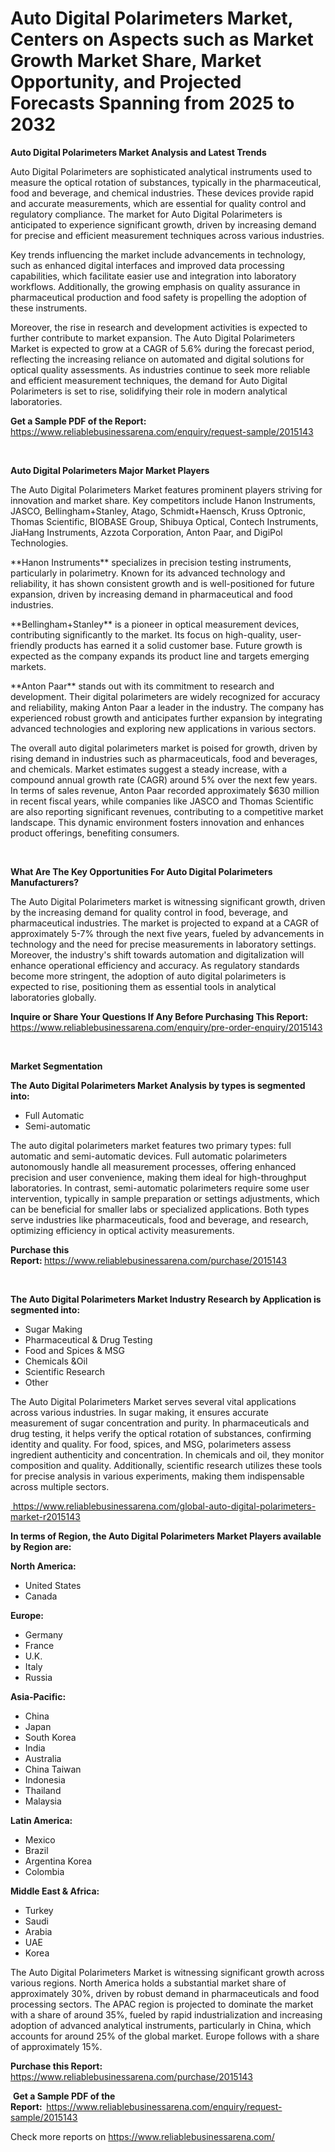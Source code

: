 <p><h1>Auto Digital Polarimeters Market, Centers on Aspects such as Market Growth Market Share, Market Opportunity, and Projected Forecasts Spanning from 2025 to 2032</h1></p><p><strong>Auto Digital Polarimeters Market Analysis and Latest Trends</strong></p>
<p><p>Auto Digital Polarimeters are sophisticated analytical instruments used to measure the optical rotation of substances, typically in the pharmaceutical, food and beverage, and chemical industries. These devices provide rapid and accurate measurements, which are essential for quality control and regulatory compliance. The market for Auto Digital Polarimeters is anticipated to experience significant growth, driven by increasing demand for precise and efficient measurement techniques across various industries.</p><p>Key trends influencing the market include advancements in technology, such as enhanced digital interfaces and improved data processing capabilities, which facilitate easier use and integration into laboratory workflows. Additionally, the growing emphasis on quality assurance in pharmaceutical production and food safety is propelling the adoption of these instruments. </p><p>Moreover, the rise in research and development activities is expected to further contribute to market expansion. The Auto Digital Polarimeters Market is expected to grow at a CAGR of 5.6% during the forecast period, reflecting the increasing reliance on automated and digital solutions for optical quality assessments. As industries continue to seek more reliable and efficient measurement techniques, the demand for Auto Digital Polarimeters is set to rise, solidifying their role in modern analytical laboratories.</p></p>
<p><strong>Get a Sample PDF of the Report:&nbsp;</strong> <a href="https://www.reliablebusinessarena.com/enquiry/request-sample/2015143?utm_campaign=1995&utm_medium=2&utm_source=Github&utm_content=ia&utm_term=17012025&utm_id=auto-digital-polarimeters">https://www.reliablebusinessarena.com/enquiry/request-sample/2015143</a></p>
<p>&nbsp;</p>
<p><strong>Auto Digital Polarimeters Major Market Players</strong></p>
<p><p>The Auto Digital Polarimeters Market features prominent players striving for innovation and market share. Key competitors include Hanon Instruments, JASCO, Bellingham+Stanley, Atago, Schmidt+Haensch, Kruss Optronic, Thomas Scientific, BIOBASE Group, Shibuya Optical, Contech Instruments, JiaHang Instruments, Azzota Corporation, Anton Paar, and DigiPol Technologies.</p><p>**Hanon Instruments** specializes in precision testing instruments, particularly in polarimetry. Known for its advanced technology and reliability, it has shown consistent growth and is well-positioned for future expansion, driven by increasing demand in pharmaceutical and food industries.</p><p>**Bellingham+Stanley** is a pioneer in optical measurement devices, contributing significantly to the market. Its focus on high-quality, user-friendly products has earned it a solid customer base. Future growth is expected as the company expands its product line and targets emerging markets.</p><p>**Anton Paar** stands out with its commitment to research and development. Their digital polarimeters are widely recognized for accuracy and reliability, making Anton Paar a leader in the industry. The company has experienced robust growth and anticipates further expansion by integrating advanced technologies and exploring new applications in various sectors.</p><p>The overall auto digital polarimeters market is poised for growth, driven by rising demand in industries such as pharmaceuticals, food and beverages, and chemicals. Market estimates suggest a steady increase, with a compound annual growth rate (CAGR) around 5% over the next few years. In terms of sales revenue, Anton Paar recorded approximately $630 million in recent fiscal years, while companies like JASCO and Thomas Scientific are also reporting significant revenues, contributing to a competitive market landscape. This dynamic environment fosters innovation and enhances product offerings, benefiting consumers.</p></p>
<p>&nbsp;</p>
<p><strong>What Are The Key Opportunities For Auto Digital Polarimeters Manufacturers?</strong></p>
<p><p>The Auto Digital Polarimeters market is witnessing significant growth, driven by the increasing demand for quality control in food, beverage, and pharmaceutical industries. The market is projected to expand at a CAGR of approximately 5-7% through the next five years, fueled by advancements in technology and the need for precise measurements in laboratory settings. Moreover, the industry's shift towards automation and digitalization will enhance operational efficiency and accuracy. As regulatory standards become more stringent, the adoption of auto digital polarimeters is expected to rise, positioning them as essential tools in analytical laboratories globally.</p></p>
<p><strong>Inquire or Share Your Questions If Any Before Purchasing This Report:</strong> <a href="https://www.reliablebusinessarena.com/enquiry/pre-order-enquiry/2015143?utm_campaign=1995&utm_medium=2&utm_source=Github&utm_content=ia&utm_term=17012025&utm_id=auto-digital-polarimeters">https://www.reliablebusinessarena.com/enquiry/pre-order-enquiry/2015143</a></p>
<p>&nbsp;</p>
<p><strong>Market Segmentation</strong></p>
<p><strong>The Auto Digital Polarimeters Market Analysis by types is segmented into:</strong></p>
<p><ul><li>Full Automatic</li><li>Semi-automatic</li></ul></p>
<p><p>The auto digital polarimeters market features two primary types: full automatic and semi-automatic devices. Full automatic polarimeters autonomously handle all measurement processes, offering enhanced precision and user convenience, making them ideal for high-throughput laboratories. In contrast, semi-automatic polarimeters require some user intervention, typically in sample preparation or settings adjustments, which can be beneficial for smaller labs or specialized applications. Both types serve industries like pharmaceuticals, food and beverage, and research, optimizing efficiency in optical activity measurements.</p></p>
<p><strong>Purchase this Report:&nbsp;</strong><a href="https://www.reliablebusinessarena.com/purchase/2015143?utm_campaign=1995&utm_medium=2&utm_source=Github&utm_content=ia&utm_term=17012025&utm_id=auto-digital-polarimeters">https://www.reliablebusinessarena.com/purchase/2015143</a></p>
<p>&nbsp;</p>
<p><strong>The Auto Digital Polarimeters Market Industry Research by Application is segmented into:</strong></p>
<p><ul><li>Sugar Making</li><li>Pharmaceutical & Drug Testing</li><li>Food and Spices & MSG</li><li>Chemicals &Oil</li><li>Scientific Research</li><li>Other</li></ul></p>
<p><p>The Auto Digital Polarimeters Market serves several vital applications across various industries. In sugar making, it ensures accurate measurement of sugar concentration and purity. In pharmaceuticals and drug testing, it helps verify the optical rotation of substances, confirming identity and quality. For food, spices, and MSG, polarimeters assess ingredient authenticity and concentration. In chemicals and oil, they monitor composition and quality. Additionally, scientific research utilizes these tools for precise analysis in various experiments, making them indispensable across multiple sectors.</p></p>
<p><a href="https://www.reliablebusinessarena.com/global-auto-digital-polarimeters-market-r2015143?utm_campaign=1995&utm_medium=2&utm_source=Github&utm_content=ia&utm_term=17012025&utm_id=auto-digital-polarimeters">&nbsp;https://www.reliablebusinessarena.com/global-auto-digital-polarimeters-market-r2015143</a></p>
<p><strong>In terms of Region, the Auto Digital Polarimeters Market Players available by Region are:</strong></p>
<p>
    <p> <strong> North America: </strong>
        <ul>
            <li>United States</li>
            <li>Canada</li>
        </ul>
        </p> 
    <p> <strong> Europe: </strong>
        <ul>
            <li>Germany</li>
            <li>France</li>
            <li>U.K.</li>
            <li>Italy</li>
            <li>Russia</li>
        </ul>
        </p> 
    <p> <strong> Asia-Pacific: </strong>
        <ul>
            <li>China</li>
            <li>Japan</li>
            <li>South Korea</li>
            <li>India</li>
            <li>Australia</li>
            <li>China Taiwan</li>
            <li>Indonesia</li>
            <li>Thailand</li>
            <li>Malaysia</li>
        </ul>
        </p> 
    <p> <strong> Latin America: </strong>
        <ul>
            <li>Mexico</li>
            <li>Brazil</li>
            <li>Argentina Korea</li>
            <li>Colombia</li>
        </ul>
        </p> 
    <p> <strong> Middle East & Africa: </strong>
        <ul>
            <li>Turkey</li>
            <li>Saudi</li>
            <li>Arabia</li>
            <li>UAE</li>
            <li>Korea</li>
        </ul>
    </p>
    </p>
<p><p>The Auto Digital Polarimeters Market is witnessing significant growth across various regions. North America holds a substantial market share of approximately 30%, driven by robust demand in pharmaceuticals and food processing sectors. The APAC region is projected to dominate the market with a share of around 35%, fueled by rapid industrialization and increasing adoption of advanced analytical instruments, particularly in China, which accounts for around 25% of the global market. Europe follows with a share of approximately 15%.</p></p>
<p><strong>Purchase this Report: </strong><a href="https://www.reliablebusinessarena.com/purchase/2015143?utm_campaign=1995&utm_medium=2&utm_source=Github&utm_content=ia&utm_term=17012025&utm_id=auto-digital-polarimeters">https://www.reliablebusinessarena.com/purchase/2015143</a></p>
<p>&nbsp;<strong>Get a Sample PDF of the Report:&nbsp;&nbsp;</strong><a href="https://www.reliablebusinessarena.com/enquiry/request-sample/2015143?utm_campaign=1995&utm_medium=2&utm_source=Github&utm_content=ia&utm_term=17012025&utm_id=auto-digital-polarimeters">https://www.reliablebusinessarena.com/enquiry/request-sample/2015143</a></p>
<p><strong></strong></p>
<p>Check more reports on <a href="https://www.reliablebusinessarena.com/?utm_campaign=1995&utm_medium=2&utm_source=Github&utm_content=ia&utm_term=17012025&utm_id=auto-digital-polarimeters">https://www.reliablebusinessarena.com/</a></p>